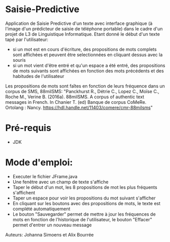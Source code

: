 # Saisie-Predictive

Application de Saisie Predictive d'un texte avec interface graphique (à l'image d'un prédicteur de saisie de téléphone portable) dans le cadre d'un projet de L3 de Linguistique Informatique.
Etant donné le début d'un texte tapé par l'utilisateur: 
- si un mot est en cours d'écriture, des propositions de mots complets sont affichées et peuvent être selectionnées en cliquant dessus avec la souris
- si un mot vient d'être entré et qu'un espace a été entré, des propositions de mots suivants sont affichées en fonction des mots précédents et des habitudes de l'utilisateur

Les propositions de mots sont faîtes en fonction de leurs fréquence dans un corpus de SMS, 88milSMS:
"Panckhurst R., Détrie C., Lopez C., Moïse C., Roche M., Verine B. (2016a). 88milSMS. A corpus of authentic text messages in French. In Chanier T. (ed) Banque de corpus CoMeRe. Ortolang : Nancy. https://hdl.handle.net/11403/comere/cmr-88milsms"


# Pré-requis

- JDK

# Mode d'emploi:

- Executer le fichier JFrame.java
- Une fenêtre avec un champ de texte s'affiche
- Taper le début d'un mot, les 8 propositions de mot les plus fréquents s'affichent
- Taper un espace pour voir les propositions du mot suivant s'afficher
- En cliquant sur les boutons avec des propositions de mots, le texte est complété automatiquement
- Le bouton "Sauvegarder" permet de mettre à jour les fréquences de mots en fonction de l'historique de l'utilisateur, le bouton "Effacer" permet d'entrer un nouveau message

Auteurs:
Johanna Simoens et
Alix Bourrée
